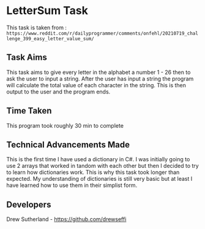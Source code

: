 # LetterSum Task

This task is taken from :
`https://www.reddit.com/r/dailyprogrammer/comments/onfehl/20210719_challenge_399_easy_letter_value_sum/`

## Task Aims
This task aims to give every letter in the alphabet a number 1 - 26 then to ask the user to input a string. After the user has input a string the program will calculate the total value of each character in the string. This is then output to the user and the program ends.

## Time Taken
This program took roughly 30 min to complete

## Technical Advancements Made
This is the first time I have used a dictionary in C#. I was initially going to use 2 arrays that worked in tandom with each other but then I decided to try to learn how dictionaries work. This is why this task took longer than expected. My understanding of dictionaries is still very basic but at least I have learned how to use them in their simplist form.

## Developers

Drew Sutherland - https://github.com/drewseffi

